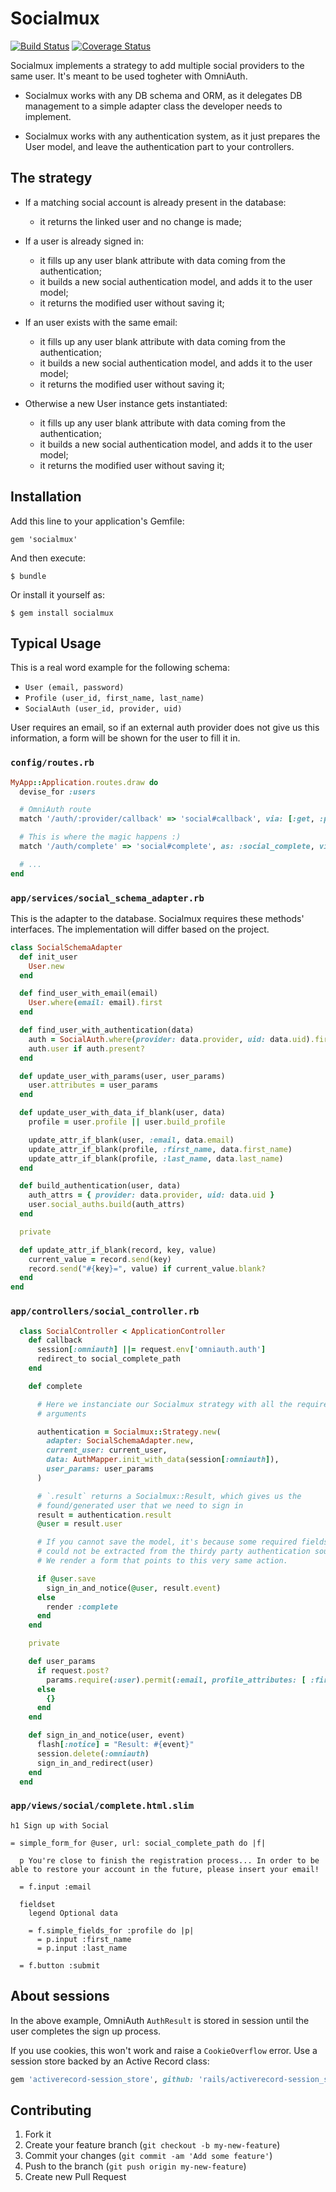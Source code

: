 # Socialmux

[![Build Status](https://travis-ci.org/stefanoverna/socialmux.png)](https://travis-ci.org/stefanoverna/socialmux)
[![Coverage Status](https://coveralls.io/repos/stefanoverna/socialmux/badge.png?branch=master)](https://coveralls.io/r/stefanoverna/socialmux?branch=master)

Socialmux implements a strategy to add multiple social providers to the same
user. It's meant to be used togheter with OmniAuth.

* Socialmux works with any DB schema and ORM, as it delegates DB management to 
a simple adapter class the developer needs to implement.

* Socialmux works with any authentication system, as it just prepares the User
  model, and leave the authentication part to your controllers.

## The strategy

* If a matching social account is already present in the database:
  * it returns the linked user and no change is made;

* If a user is already signed in:
   * it fills up any user blank attribute with data coming from the
     authentication;
   * it builds a new social authentication model, and adds it to the user model;
   * it returns the modified user without saving it;

* If an user exists with the same email:
   * it fills up any user blank attribute with data coming from the
     authentication;
   * it builds a new social authentication model, and adds it to the user model;
   * it returns the modified user without saving it;

* Otherwise a new User instance gets instantiated:
   * it fills up any user blank attribute with data coming from the
     authentication;
   * it builds a new social authentication model, and adds it to the user model;
   * it returns the modified user without saving it;

## Installation

Add this line to your application's Gemfile:

    gem 'socialmux'

And then execute:

    $ bundle

Or install it yourself as:

    $ gem install socialmux

## Typical Usage

This is a real word example for the following schema:

* `User (email, password)`
* `Profile (user_id, first_name, last_name)`
* `SocialAuth (user_id, provider, uid)`

User requires an email, so if an external auth provider does not give us this 
information, a form will be shown for the user to fill it in.

### `config/routes.rb`

```ruby
MyApp::Application.routes.draw do
  devise_for :users

  # OmniAuth route
  match '/auth/:provider/callback' => 'social#callback', via: [:get, :post]

  # This is where the magic happens :)
  match '/auth/complete' => 'social#complete', as: :social_complete, via: [:get, :post], as: :social_complete

  # ...
end
```

### `app/services/social_schema_adapter.rb`

This is the adapter to the database. Socialmux requires these methods'
interfaces. The implementation will differ based on the project.

```ruby
class SocialSchemaAdapter
  def init_user
    User.new
  end

  def find_user_with_email(email)
    User.where(email: email).first
  end

  def find_user_with_authentication(data)
    auth = SocialAuth.where(provider: data.provider, uid: data.uid).first
    auth.user if auth.present?
  end

  def update_user_with_params(user, user_params)
    user.attributes = user_params
  end

  def update_user_with_data_if_blank(user, data)
    profile = user.profile || user.build_profile

    update_attr_if_blank(user, :email, data.email)
    update_attr_if_blank(profile, :first_name, data.first_name)
    update_attr_if_blank(profile, :last_name, data.last_name)
  end

  def build_authentication(user, data)
    auth_attrs = { provider: data.provider, uid: data.uid }
    user.social_auths.build(auth_attrs)
  end

  private

  def update_attr_if_blank(record, key, value)
    current_value = record.send(key)
    record.send("#{key}=", value) if current_value.blank?
  end
end
```

### `app/controllers/social_controller.rb`

```ruby
  class SocialController < ApplicationController
    def callback
      session[:omniauth] ||= request.env['omniauth.auth']
      redirect_to social_complete_path
    end

    def complete

      # Here we instanciate our Socialmux strategy with all the required
      # arguments

      authentication = Socialmux::Strategy.new(
        adapter: SocialSchemaAdapter.new,
        current_user: current_user,
        data: AuthMapper.init_with_data(session[:omniauth]),
        user_params: user_params
      )

      # `.result` returns a Socialmux::Result, which gives us the
      # found/generated user that we need to sign in
      result = authentication.result
      @user = result.user

      # If you cannot save the model, it's because some required fields
      # could not be extracted from the thirdy party authentication source.
      # We render a form that points to this very same action.

      if @user.save
        sign_in_and_notice(@user, result.event)
      else
        render :complete
      end
    end

    private

    def user_params
      if request.post?
        params.require(:user).permit(:email, profile_attributes: [ :first_name, :last_name ])
      else
        {}
      end
    end

    def sign_in_and_notice(user, event)
      flash[:notice] = "Result: #{event}"
      session.delete(:omniauth)
      sign_in_and_redirect(user)
    end
  end
```

### `app/views/social/complete.html.slim`

```slim
h1 Sign up with Social

= simple_form_for @user, url: social_complete_path do |f|

  p You're close to finish the registration process... In order to be able to restore your account in the future, please insert your email!

  = f.input :email

  fieldset
    legend Optional data

    = f.simple_fields_for :profile do |p|
      = p.input :first_name
      = p.input :last_name

  = f.button :submit
```

## About sessions

In the above example, OmniAuth `AuthResult` is stored in session until the user
completes the sign up process.

If you use cookies, this won't work and raise a `CookieOverflow` error. Use a
session store backed by an Active Record class:

```ruby
gem 'activerecord-session_store', github: 'rails/activerecord-session_store'
```

## Contributing

1. Fork it
2. Create your feature branch (`git checkout -b my-new-feature`)
3. Commit your changes (`git commit -am 'Add some feature'`)
4. Push to the branch (`git push origin my-new-feature`)
5. Create new Pull Request

